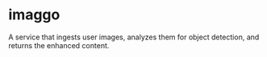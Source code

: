 # imaggo
A service that ingests user images, analyzes them for object detection, and returns the enhanced content.
